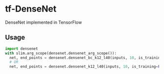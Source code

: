 # tf-DenseNet
DenseNet implemented in TensorFlow 

## Usage
```python
import densenet
with slim.arg_scope(densenet.densenet_arg_scope()):
  net, end_points = densenet.densenet_bc_k12_l40(inputs, 10, is_training=False)
  # OR
  net, end_points = densenet.densenet_k12_l40(inputs, 10, is_training=False)
```
